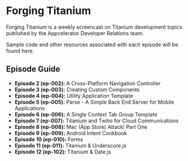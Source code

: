 # Forging Titanium

Forging Titanium is a weekly screencast on Titanium development topics published by the Appcelerator Developer Relations team.

Sample code and other resources associated with each episode will be found here.

## Episode Guide

* __Episode 2 (ep-002):__  A Cross-Platform Navigation Controller
* __Episode 3 (ep-003):__  Creating Custom Components
* __Episode 4 (ep-004):__  Utility Application Template
* __Episode 5 (ep-005):__  Parse - A Simple Back End Server for Mobile Applications
* __Episode 6 (ep-006):__  A Single Context Tab Group Template
* __Episode 7 (ep-007):__  Titanium and Twilio for Cloud Communications
* __Episode 8 (ep-008):__  Mac (App Store) Attack! Part One
* __Episode 9 (ep-009):__  Android Intent Cookbook
* __Episode 10 (ep-010):__ Forms
* __Episode 11 (ep-011):__ Titanium & Underscore.js 
* __Episode 12 (ep-102):__ Titanium & Date.js